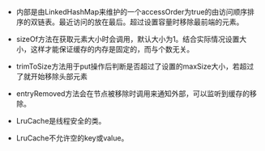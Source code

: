 - 内部是由LinkedHashMap来维护的一个accessOrder为true的由访问顺序排序的双链表。最近访问的放在最后。超过设置容量时移除最前端的元素。

- sizeOf方法在获取元素大小时会调用，默认大小为1。结合实际情况设置大小，这样才能保证缓存的内存是固定的，而与个数无关。

- trimToSize方法用于put操作后判断是否超过了设置的maxSize大小，若超过了就开始移除头部元素

- entryRemoved方法会在节点被移除时调用来通知外部，可以监听到缓存的移除。

- LruCache是线程安全的类。

- LruCache不允许空的key或value。